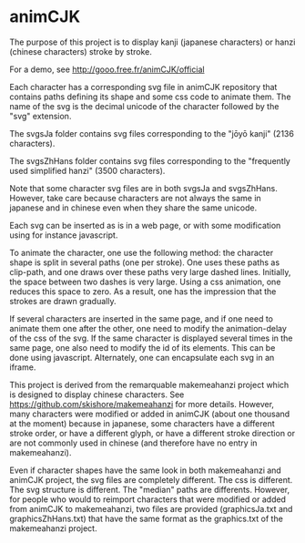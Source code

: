 # animCJK

The purpose of this project is to display kanji (japanese characters) or hanzi (chinese characters) stroke by stroke.

For a demo, see http://gooo.free.fr/animCJK/official

Each character has a corresponding svg file in animCJK repository that contains paths defining its shape and some css code to animate them. The name of the svg is the decimal unicode of the character followed by the "svg" extension.

The svgsJa folder contains svg files corresponding to the "jōyō kanji" (2136 characters).

The svgsZhHans folder contains svg files corresponding to the "frequently used simplified hanzi" (3500 characters).

Note that some character svg files are in both svgsJa and svgsZhHans. However, take care because characters are not always the same in japanese and in chinese even when they share the same unicode.

Each svg can be inserted as is in a web page, or with some modification using for instance javascript.

To animate the character, one use the following method: the character shape is split in several paths (one per stroke). One uses these paths as clip-path, and one draws over these paths very large dashed lines. Initially, the space between two dashes is very large. Using a css animation, one reduces this space to zero. As a result, one has the impression that the strokes are drawn gradually.

If several characters are inserted in the same page, and if one need to animate them one after the other, one need to modify the animation-delay of the css of the svg. If the same character is displayed several times in the same page, one also need to modify the id of its elements. This can be done using javascript. Alternately, one can encapsulate each svg in an iframe.

This project is derived from the remarquable makemeahanzi project which is designed to display chinese characters. See https://github.com/skishore/makemeahanzi for more details. However, many characters were modified or added in animCJK (about one thousand at the moment) because in japanese, some characters have a different stroke order, or have a different glyph, or have a different stroke direction or are not commonly used in chinese (and therefore have no entry in makemeahanzi).

Even if character shapes have the same look in both makemeahanzi and animCJK project, the svg files are completely different. The css is different. The svg structure is different. The "median" paths are differents. However, for people who would to reimport characters that were modified or added from animCJK to makemeahanzi, two files are provided (graphicsJa.txt and graphicsZhHans.txt) that have the same format as the graphics.txt of the makemeahanzi project.
